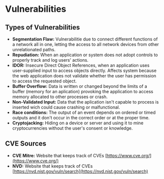 # Vulnerabilities

## Types of Vulnerabilities

* **Segmentation Flaw:** Vulnerabilitie due to connect different functions of a network all in one, letting the access to all network devices from other unrelationated paths.
* **Repudiation:** When an application or system does not adopt controls to properly track and log users' actions.
* **IDOR:** Insecure Direct Object References, when an application uses user-supplied input to access objects directly. Affects system because the web application does not validate whether the user has permission to access the requested object.
* **Buffer Overflow:** Data is written or changed beyond the limits of a buffer (memory for an aplication) provoking the application to access memory allocated to other processes or crash.
* **Non-Validated Input:** Data that the aplication isn't capable to process is inserted wich could cause crashing or malfunctional.
* **Race  conditions:** The output of an event depends on ordered or timed outputs and it don't occur in the correct order or at the proper time.
* **Cryptojacking:** Hiding on a device or server and using it to mine cryptocurrencies without the user's consent or knowledge.

## CVE Sources

* **CVE Mitre:** Website that keeps track of CVEs [https://www.cve.org/](https://www.cve.org/)
* **NVD:** Website that keeps track of CVEs [https://nvd.nist.gov/vuln/search](https://nvd.nist.gov/vuln/search)
